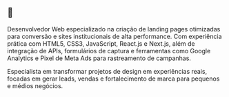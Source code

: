 ## 👋

Desenvolvedor Web especializado na criação de landing pages otimizadas para conversão e sites institucionais de alta performance. Com experiência prática com HTML5, CSS3, JavaScript, React.js e Next.js, além de integração de APIs, formulários de captura e ferramentas como Google Analytics e Pixel de Meta Ads para rastreamento de campanhas.

Especialista em transformar projetos de design em experiências reais, focadas em gerar leads, vendas e fortalecimento de marca para pequenos e médios negócios.
